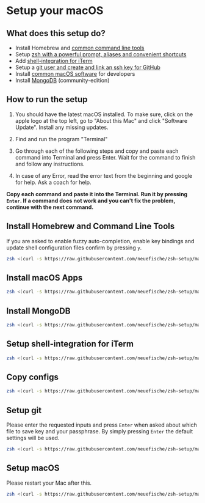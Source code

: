 # Setup your macOS

## What does this setup do?

- Install Homebrew and [common command line tools](install-brew#L12)
- Setup [zsh with a powerful prompt, aliases and convenient shortcuts](https://github.com/neuefische/zsh-setup/blob/main/copy-configs)
- Add [shell-integration for iTerm](https://github.com/neuefische/zsh-setup/blob/main/setup-iterm)
- Setup a [git user and create and link an ssh key for GitHub](https://github.com/neuefische/zsh-setup/blob/main/setup-git)
- Install [common macOS software](https://github.com/neuefische/zsh-setup/blob/main/install-apps#L5) for developers
- Install [MongoDB](https://github.com/neuefische/zsh-setup/blob/main/install-mongo) (community-edition)

## How to run the setup

1. You should have the latest macOS installed. To make sure, click on the apple logo at the top left, go to "About this Mac" and click "Software Update". Install any missing updates.

1. Find and run the program "Terminal"

1. Go through each of the following steps and copy and paste each command into Terminal and press Enter. Wait for the command to finish and follow any instructions.

1. In case of any Error, read the error text from the beginning and google for help. Ask a coach for help.

**Copy each command and paste it into the Terminal. Run it by pressing `Enter`. If a command does not work and you can't fix the problem, continue with the next command.**

## Install Homebrew and Command Line Tools

If you are asked to enable fuzzy auto-completion, enable key bindings and update shell configuration files confirm by pressing `y`.

```sh
zsh <(curl -s https://raw.githubusercontent.com/neuefische/zsh-setup/main/install-brew)
```

## Install macOS Apps

```sh
zsh <(curl -s https://raw.githubusercontent.com/neuefische/zsh-setup/main/install-apps)
```

## Install MongoDB

```sh
zsh <(curl -s https://raw.githubusercontent.com/neuefische/zsh-setup/main/install-mongo)
```

## Setup shell-integration for iTerm

```sh
zsh <(curl -s https://raw.githubusercontent.com/neuefische/zsh-setup/main/setup-iterm)
```

## Copy configs

```sh
zsh <(curl -s https://raw.githubusercontent.com/neuefische/zsh-setup/main/copy-configs)
```

## Setup git

Please enter the requested inputs and press `Enter` when asked about which file to save key and your passphrase. By simply pressing `Enter` the default settings will be used.

```sh
zsh <(curl -s https://raw.githubusercontent.com/neuefische/zsh-setup/main/setup-git)
```

## Setup macOS

Please restart your Mac after this.

```sh
zsh <(curl -s https://raw.githubusercontent.com/neuefische/zsh-setup/main/setup-macos)
```
